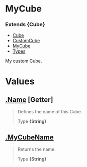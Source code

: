 
# MyCube
### Extends **{Cube}**

* [Cube](https://github.com/QSmally/Docgen/blob/master/Test/Documentations/Cube.md)
* [CustomCube](https://github.com/QSmally/Docgen/blob/master/Test/Documentations/CustomCube.md)
* [MyCube](https://github.com/QSmally/Docgen/blob/master/Test/Documentations/MyCube.md)
* [Types](https://github.com/QSmally/Docgen/blob/master/Test/Documentations/Types.md)

My custom Cube.



# Values
## [.Name](https://github.com/QSmally/Docgen/blob/master/Test/lib/Extensions/MyCube.js#L19) [**Getter**]
> Defines the name of this Cube.
>
> Type **{String}**

## [.MyCubeName](https://github.com/QSmally/Docgen/blob/master/Test/lib/Extensions/MyCube.js#L31)
> Returns the name.
>
> Type **{String}**
